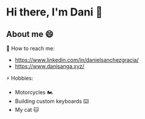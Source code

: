 # Hi there, I'm Dani 👋

## About me 😄

:bell: How to reach me:

- https://www.linkedin.com/in/danielsanchezgracia/
- https://www.danisanga.xyz/

⚡ Hobbies:

- Motorcycles 🏍️
- Building custom keyboards ⌨️
- My cat 🐱
